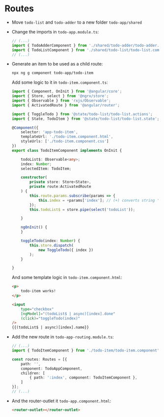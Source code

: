 # Routes

- Move `todo-list` and `todo-adder` to a new folder `todo-app/shared`

- Change the imports in `todo-app.module.ts`:

    ```typescript
    // (...)
    import { TodoAdderComponent } from './shared/todo-adder/todo-adder.component';
    import { TodoListComponent } from './shared/todo-list/todo-list.component';
    // (...)
    ```
- Generate an item to be used as a child route:

    ```bash
    npx ng g component todo-app/todo-item
    ```

    Add some logic to it in `todo-item.component.ts`:

    ```typescript
    import { Component, OnInit } from '@angular/core';
    import { Store, select } from '@ngrx/store';
    import { Observable } from 'rxjs/Observable';
    import { ActivatedRoute } from '@angular/router';

    import { ToggleTodo } from '@state/todo-list/todo-list.actions';
    import { State, TodoItem } from '@state/todo-list/todo-list.state';

    @Component({
        selector: 'app-todo-item',
        templateUrl: './todo-item.component.html',
        styleUrls: ['./todo-item.component.css']
    })
    export class TodoItemComponent implements OnInit {

        todoList$: Observable<any>;
        index: Number;
        selectedItem: TodoItem;

        constructor(
            private store: Store<State>,
            private route:ActivatedRoute
        ) {
            this.route.params.subscribe(params => {
                this.index = +params['index']; // (+) converts string 'index' to a number
            });
            this.todoList$ = store.pipe(select('todoList'));

        }

        ngOnInit() {
        }

        toggleTodo(index: Number) {
            this.store.dispatch(
                new ToggleTodo({ index })
            );
        }

    }
    ```

    And some template logic in `todo-item.component.html`:

    ```html
    <p>
        todo-item works!
    </p>

    <input
        type="checkbox"
        [ngModel]="(todoList$ | async)[index].done"
        (click)="toggleTodo(index)"
    />
    {{(todoList$ | async)[index].name}}
    ```

- Add the new route in `todo-app-routing.module.ts`:

    ```typescript
    // (...)
    import { TodoItemComponent } from './todo-item/todo-item.component';        // add

    const routes: Routes = [{
        path: '',
        component: TodoAppComponent,
        children: [                                                             // add
            { path: ':index', component: TodoItemComponent },                   // add
        ]                                                                       // add
    }];
    // (...)
    ```

- And the router-outlet it `todo-app.component.html`:

    ```html
    <router-outlet></router-outlet>
    ```